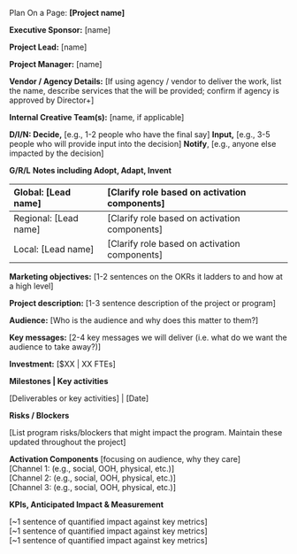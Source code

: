 Plan On a Page: **\[Project name\]** 

**Executive Sponsor:** \[name\]

**Project Lead:** \[name\]

**Project Manager:** \[name\]

**Vendor / Agency Details:** \[If using agency / vendor to deliver the work, list the name, describe services that the will be provided; confirm if agency is approved by Director+\]

**Internal Creative Team(s):** \[name, if applicable\]

**D/I/N: Decide,** \[e.g., 1-2 people who have the final say\] **Input,** \[e.g., 3-5 people who will provide input into the decision\] **Notify**, \[e.g., anyone else impacted by the decision\]

**G/R/L**				        **Notes including Adopt, Adapt, Invent**

| Global: \[Lead name\] | \[Clarify role based on activation components\] |
| :---- | :---- |
| Regional: \[Lead name\] | \[Clarify role based on activation components\] |
| Local: \[Lead name\] | \[Clarify role based on activation components\] |

**Marketing objectives:** \[1-2 sentences on the OKRs it ladders to and how at a high level\]

**Project description:** \[1-3 sentence description of the project or program\]

**Audience:** \[Who is the audience and why does this matter to them?\]

**Key messages:** \[2-4 key messages we will deliver (i.e. what do we want the audience to take away?)\]

**Investment:** \[$XX | XX FTEs\]

**Milestones | Key activities**

\[Deliverables or key activities\] | \[Date\]

**Risks / Blockers**

\[List program risks/blockers that might impact the program. Maintain these updated throughout the project\]

**Activation Components** \[focusing on audience, why they care\]  
\[Channel 1: (e.g., social, OOH, physical, etc.)\]  
\[Channel 2: (e.g., social, OOH, physical, etc.)\]  
\[Channel 3: (e.g., social, OOH, physical, etc.)\]

**KPIs, Anticipated Impact & Measurement**

\[\~1 sentence of quantified impact against key metrics\]  
\[\~1 sentence of quantified impact against key metrics\]  
\[\~1 sentence of quantified impact against key metrics\]

